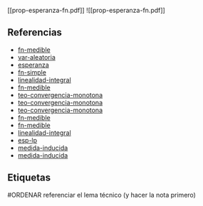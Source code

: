 [[prop-esperanza-fn.pdf]]
![[prop-esperanza-fn.pdf]]

## Referencias
- [fn-medible](./fn-medible.md)
- [var-aleatoria](./var-aleatoria.md)
- [esperanza](./esperanza.md)
- [fn-simple](./fn-simple.md)
- [linealidad-integral](./linealidad-integral.md)
- [fn-medible](./fn-medible.md)
- [teo-convergencia-monotona](./teo-convergencia-monotona.md)
- [teo-convergencia-monotona](./teo-convergencia-monotona.md)
- [teo-convergencia-monotona](./teo-convergencia-monotona.md)
- [fn-medible](./fn-medible.md)
- [fn-medible](./fn-medible.md)
- [linealidad-integral](./linealidad-integral.md)
- [esp-lp](./esp-lp.md)
- [medida-inducida](./medida-inducida.md)
- [medida-inducida](./medida-inducida.md)

## Etiquetas
#ORDENAR referenciar el lema técnico (y hacer la nota primero)
